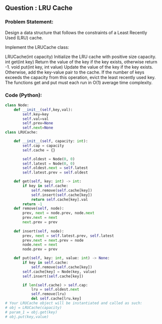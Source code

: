 ## Question : LRU Cache

### Problem Statement:
Design a data structure that follows the constraints of a Least Recently Used (LRU) cache.

Implement the LRUCache class:

LRUCache(int capacity) Initialize the LRU cache with positive size capacity.
int get(int key) Return the value of the key if the key exists, otherwise return -1.
void put(int key, int value) Update the value of the key if the key exists. Otherwise, add the key-value pair to the cache. If the number of keys exceeds the capacity from this operation, evict the least recently used key.
The functions get and put must each run in O(1) average time complexity.
### Code (Python):
```python
class Node:
    def __init__(self,key,val):
        self.key=key
        self.val=val
        self.prev=None
        self.next=None
class LRUCache:

    def __init__(self, capacity: int):
        self.cap = capacity
        self.cache = {}

        self.oldest = Node(0, 0)
        self.latest = Node(0, 0)
        self.oldest.next = self.latest
        self.latest.prev = self.oldest

    def get(self, key: int) -> int:
        if key in self.cache:
            self.remove(self.cache[key])
            self.insert(self.cache[key])
            return self.cache[key].val
        return -1
    def remove(self, node):
        prev, next = node.prev, node.next
        prev.next = next
        next.prev = prev
    
    def insert(self, node):
        prev, next = self.latest.prev, self.latest
        prev.next = next.prev = node
        node.next = next
        node.prev = prev

    def put(self, key: int, value: int) -> None:
        if key in self.cache:
            self.remove(self.cache[key])
        self.cache[key] = Node(key, value)
        self.insert(self.cache[key])

        if len(self.cache) > self.cap:
            lru = self.oldest.next
            self.remove(lru)
            del self.cache[lru.key]
# Your LRUCache object will be instantiated and called as such:
# obj = LRUCache(capacity)
# param_1 = obj.get(key)
# obj.put(key,value)
